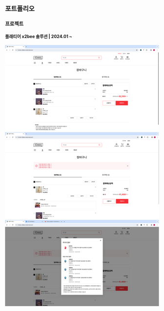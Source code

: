 ## 포트폴리오

### 프로젝트

#### 플래티어 x2bee 솔루션 | 2024.01 ~ 
![장바구니](./project-01/01_장바구니_PC_01.png)
![장바구니](./project-01/01_장바구니_PC_02.png)
![장바구니](./project-01/01_장바구니_PC_03.png)